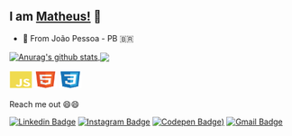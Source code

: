 ##  I am [Matheus!](https://github.com/matheusjp201) 🤙

- 📍 From João Pessoa - PB 🇧🇷

 <a href="https://github.com/matheusjp201">
<a href="https://github.com/matheusjp201/github-readme-stats">
  <img align="center" src="https://github-readme-stats.anuraghazra1.vercel.app/api?username=matheusjp201&show_icons=true&include_all_commits=true&theme=material-palenight" alt="Anurag's github stats" />
</a>
<a href="https://github.com/matheusjp201/github-readme-stats">
  <img align="center" src="https://github-readme-stats.anuraghazra1.vercel.app/api/top-langs/?username=matheusjp201&layout=compact&theme=material-palenight" />
</a>


<div style="display: inline_block"><br>
  <img align="center" alt="diniz-Js" height="30" width="40" src="https://raw.githubusercontent.com/devicons/devicon/master/icons/javascript/javascript-plain.svg">
  <img align="center" alt="diniz-HTML" height="30" width="40" src="https://raw.githubusercontent.com/devicons/devicon/master/icons/html5/html5-original.svg">
  <img align="center" alt="diniz-CSS" height="30" width="40" src="https://raw.githubusercontent.com/devicons/devicon/master/icons/css3/css3-original.svg">
</div>

  ####
  
Reach me out 😄😄

 [![Linkedin Badge](https://img.shields.io/badge/-LinkedIn-blue?style=flat-square&logo=Linkedin&logoColor=white&link=https://www.linkedin.com/in/matheus-diniz-83751b140/)](https://www.linkedin.com/in/matheus-diniz-83751b140/) [![Instagram Badge](https://img.shields.io/badge/-Instagram-red?style=flat-square&logo=Instagram&logoColor=white&link=https://www.instagram.com/matheusddiiniz/)](https://www.instagram.com/matheusddiiniz/) [![Codepen Badge](https://img.shields.io/badge/-Codepen-black?style=flat-square&logo=Codepen&logoColor=white&link=[https://codepen.io/matheusjp201))](https://codepen.io/matheusjp201) [![Gmail Badge](https://img.shields.io/badge/-Gmail-c14438?style=flat-square&logo=Gmail&logoColor=white&link=mailto:matheusjp201@gmail.com)](mailto:matheusjp201@gmail.com)

<!--
**matheusjp201/matheusjp201** is a ✨ _special_ ✨ repository because its `README.md` (this file) appears on your GitHub profile.

